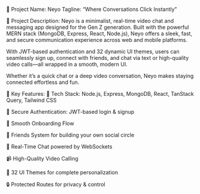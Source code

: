 🧠 Project Name: Neyo
Tagline: “Where Conversations Click Instantly”

📄 Project Description:
Neyo is a minimalist, real-time video chat and messaging app designed for the Gen Z generation. Built with the powerful MERN stack (MongoDB, Express, React, Node.js), Neyo offers a sleek, fast, and secure communication experience across web and mobile platforms.

With JWT-based authentication and 32 dynamic UI themes, users can seamlessly sign up, connect with friends, and chat via text or high-quality video calls—all wrapped in a smooth, modern UI.

Whether it’s a quick chat or a deep video conversation, Neyo makes staying connected effortless and fun.

🔑 Key Features:
🚀 Tech Stack: Node.js, Express, MongoDB, React, TanStack Query, Tailwind CSS

🔐 Secure Authentication: JWT-based login & signup

🧭 Smooth Onboarding Flow

👥 Friends System for building your own social circle

💬 Real-Time Chat powered by WebSockets

📹 High-Quality Video Calling

🎨 32 UI Themes for complete personalization

🔒 Protected Routes for privacy & control

